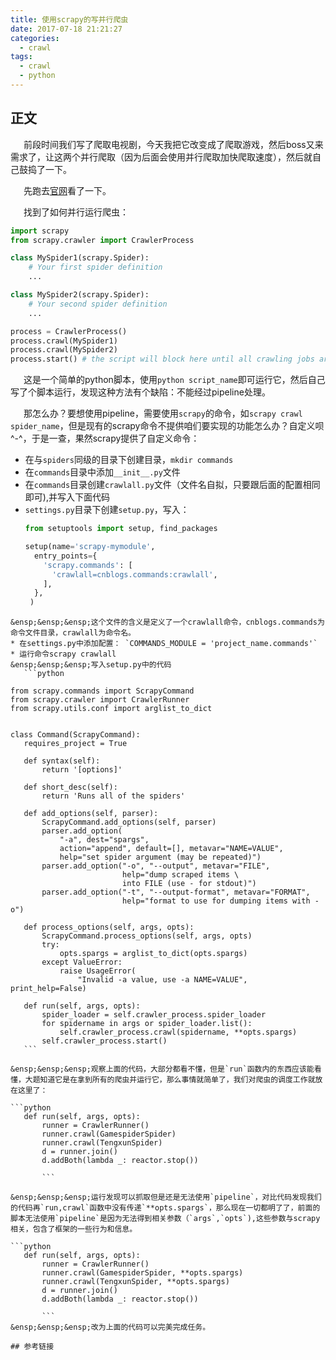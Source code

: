 ```yaml
---
title: 使用scrapy的写并行爬虫
date: 2017-07-18 21:21:27
categories:
  - crawl
tags:
  - crawl
  - python
---
```



## 正文

&ensp;&ensp;&ensp;前段时间我们写了爬取电视剧，今天我把它改变成了爬取游戏，然后boss又来需求了，让这两个并行爬取（因为后面会使用并行爬取加快爬取速度），然后就自己鼓捣了一下。

<!--more-->
&ensp;&ensp;&ensp;先跑去[官网](https://doc.scrapy.org/en/latest/topics/practices.html)看了一下。

&ensp;&ensp;&ensp;找到了如何并行运行爬虫：

```python
import scrapy
from scrapy.crawler import CrawlerProcess

class MySpider1(scrapy.Spider):
    # Your first spider definition
    ...

class MySpider2(scrapy.Spider):
    # Your second spider definition
    ...

process = CrawlerProcess()
process.crawl(MySpider1)
process.crawl(MySpider2)
process.start() # the script will block here until all crawling jobs are finished
```

&ensp;&ensp;&ensp;这是一个简单的python脚本，使用`python script_name`即可运行它，然后自己写了个脚本运行，发现这种方法有个缺陷：不能经过pipeline处理。

&ensp;&ensp;&ensp;那怎么办？要想使用pipeline，需要使用`scrapy`的命令，如`scrapy crawl spider_name`，但是现有的scrapy命令不提供咱们要实现的功能怎么办？自定义呗^-^，于是一查，果然scrapy提供了自定义命令：

* 在与`spiders`同级的目录下创建目录，`mkdir commands`
* 在`commands`目录中添加`__init__.py`文件
* 在`commands`目录创建`crawlall.py`文件（文件名自拟，只要跟后面的配置相同即可),并写入下面代码
* `settings.py`目录下创建`setup.py`，写入：
    ```python
    from setuptools import setup, find_packages

    setup(name='scrapy-mymodule',
      entry_points={
        'scrapy.commands': [
          'crawlall=cnblogs.commands:crawlall',
        ],
      },
     )
 ```
&ensp;&ensp;&ensp;这个文件的含义是定义了一个crawlall命令，cnblogs.commands为命令文件目录，crawlall为命令名。
* 在settings.py中添加配置： `COMMANDS_MODULE = 'project_name.commands'`
* 运行命令scrapy crawlall
&ensp;&ensp;&ensp;写入setup.py中的代码
    ```python

from scrapy.commands import ScrapyCommand
from scrapy.crawler import CrawlerRunner
from scrapy.utils.conf import arglist_to_dict


class Command(ScrapyCommand):
    requires_project = True

    def syntax(self):
        return '[options]'

    def short_desc(self):
        return 'Runs all of the spiders'

    def add_options(self, parser):
        ScrapyCommand.add_options(self, parser)
        parser.add_option(
            "-a", dest="spargs",
            action="append", default=[], metavar="NAME=VALUE",
            help="set spider argument (may be repeated)")
        parser.add_option("-o", "--output", metavar="FILE",
                          help="dump scraped items \
                          into FILE (use - for stdout)")
        parser.add_option("-t", "--output-format", metavar="FORMAT",
                          help="format to use for dumping items with -o")

    def process_options(self, args, opts):
        ScrapyCommand.process_options(self, args, opts)
        try:
            opts.spargs = arglist_to_dict(opts.spargs)
        except ValueError:
            raise UsageError(
                "Invalid -a value, use -a NAME=VALUE", print_help=False)

    def run(self, args, opts):
        spider_loader = self.crawler_process.spider_loader
        for spidername in args or spider_loader.list():
            self.crawler_process.crawl(spidername, **opts.spargs)
        self.crawler_process.start()
    ```

&ensp;&ensp;&ensp;观察上面的代码，大部分都看不懂，但是`run`函数内的东西应该能看懂，大题知道它是在拿到所有的爬虫并运行它，那么事情就简单了，我们对爬虫的调度工作就放在这里了：

```python
    def run(self, args, opts):
        runner = CrawlerRunner()
        runner.crawl(GamespiderSpider)
        runner.crawl(TengxunSpider)
        d = runner.join()
        d.addBoth(lambda _: reactor.stop())

        ```

&ensp;&ensp;&ensp;运行发现可以抓取但是还是无法使用`pipeline`，对比代码发现我们的代码再`run,crawl`函数中没有传递`**opts.spargs`，那么现在一切都明了了，前面的脚本无法使用`pipeline`是因为无法得到相关参数（`args`,`opts`),这些参数与scrapy相关，包含了框架的一些行为和信息。

```python
    def run(self, args, opts):
        runner = CrawlerRunner()
        runner.crawl(GamespiderSpider, **opts.spargs)
        runner.crawl(TengxunSpider, **opts.spargs)
        d = runner.join()
        d.addBoth(lambda _: reactor.stop())

        ```
&ensp;&ensp;&ensp;改为上面的代码可以完美完成任务。

## 参考链接
